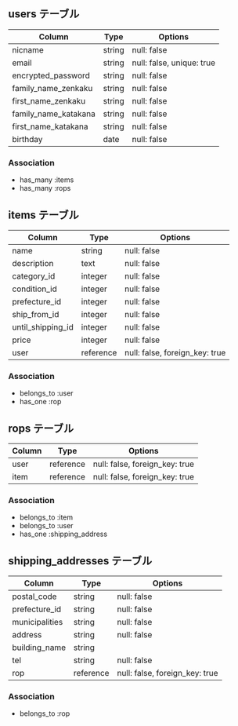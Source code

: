 ## users テーブル

| Column               | Type   | Options                   |
|----------------------|--------|---------------------------|
| nicname              | string | null: false               |
| email                | string | null: false, unique: true |
| encrypted_password   | string | null: false               |
| family_name_zenkaku  | string | null: false               |
| first_name_zenkaku   | string | null: false               |
| family_name_katakana | string | null: false               |
| first_name_katakana  | string | null: false               |
| birthday             | date    | null: false               |

### Association

- has_many :items
- has_many :rops


## items テーブル

| Column            | Type      | Options                        |
|-------------------|-----------|--------------------------------|
| name              | string    | null: false                    |
| description       | text      | null: false                    |
| category_id       | integer   | null: false                    |
| condition_id      | integer   | null: false                    |
| prefecture_id     | integer   | null: false                    |
| ship_from_id      | integer   | null: false                    |
| until_shipping_id | integer   | null: false                    |
| price             | integer   | null: false                    |
| user              | reference | null: false, foreign_key: true |

### Association

- belongs_to :user
- has_one    :rop


## rops テーブル

| Column | Type      | Options                        |
|--------|-----------|--------------------------------|
| user   | reference | null: false, foreign_key: true |
| item   | reference | null: false, foreign_key: true |

### Association

- belongs_to :item
- belongs_to :user
- has_one :shipping_address


## shipping_addresses テーブル

| Column         | Type      | Options                        |
|----------------|-----------|--------------------------------|
| postal_code    | string    | null: false                    |
| prefecture_id  | string    | null: false                    |
| municipalities | string    | null: false                    |
| address        | string    | null: false                    |
| building_name  | string    |                                |
| tel            | string    | null: false                    |
| rop            | reference | null: false, foreign_key: true |

### Association

- belongs_to :rop